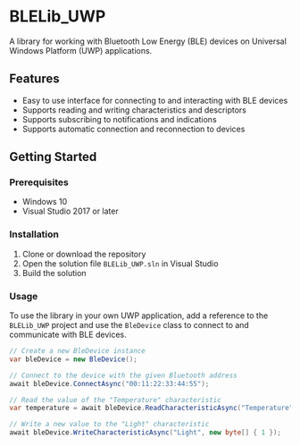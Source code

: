 # BLELib_UWP

A library for working with Bluetooth Low Energy (BLE) devices on Universal Windows Platform (UWP) applications.

## Features

- Easy to use interface for connecting to and interacting with BLE devices
- Supports reading and writing characteristics and descriptors
- Supports subscribing to notifications and indications
- Supports automatic connection and reconnection to devices

## Getting Started

### Prerequisites

- Windows 10
- Visual Studio 2017 or later

### Installation

1. Clone or download the repository
2. Open the solution file `BLELib_UWP.sln` in Visual Studio
3. Build the solution

### Usage

To use the library in your own UWP application, add a reference to the `BLELib_UWP` project and use the `BleDevice` class to connect to and communicate with BLE devices.

```csharp
// Create a new BleDevice instance
var bleDevice = new BleDevice();

// Connect to the device with the given Bluetooth address
await bleDevice.ConnectAsync("00:11:22:33:44:55");

// Read the value of the "Temperature" characteristic
var temperature = await bleDevice.ReadCharacteristicAsync("Temperature");

// Write a new value to the "Light" characteristic
await bleDevice.WriteCharacteristicAsync("Light", new byte[] { 1 });

